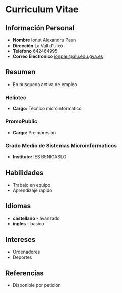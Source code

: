 # Curriculum Vitae
## Información Personal
- **Nombre** Ionut Alexandru Paun
- **Dirección** La Vall d'Uixó
- **Telefono** 642464995
- **Correo Electronico** ionpau@alu.edu.gva.es
## Resumen
- En busqueda activa de empleo
### Heliotec
- **Cargo:** Tecnico microinformatico
### PromoPublic
- **Cargo:** Preimpresión
### Grado Medio de Sistemas Microinformaticos
- **Instituto:** IES BENIGASLO
## Habilidades
- Trabajo en equipo
- Aprendizaje rapido
## Idiomas
- **castellano** - avanzado
- **ingles** - basico
## Intereses
- Ordenadores
- Deportes
## Referencias
- Disponible por petición